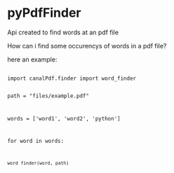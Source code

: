 pyPdfFinder
===========
Api created to find words at an pdf file

How can i find some occurencys of words in a pdf file?

here an example:

<code>
import canalPdf.finder import word_finder

path = "files/example.pdf"

words = ['word1', 'word2', 'python']

for word in words:

	word_finder(word, path)

</code>
